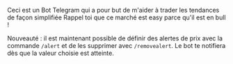 Ceci est un Bot Telegram qui a pour but de m'aider à trader les tendances de façon simplifiée
Rappel toi que ce marché est easy parce qu'il est en bull !

Nouveauté : il est maintenant possible de définir des alertes de prix avec la commande `/alert` et de les supprimer avec `/removealert`. Le bot te notifiera dès que la valeur choisie est atteinte.
